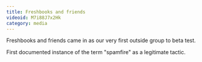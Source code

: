 ```yaml
---
title: Freshbooks and friends
videoid: M7i88J7x2Hk
category: media
---
```


Freshbooks and friends came in as our very first outside group to beta test.

First documented instance of the term "spamfire" as a legitimate tactic.
